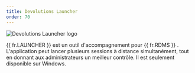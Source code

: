 ```yaml
---
title: Devolutions Launcher
order: 70
---
```

![Devolutions Launcher logo](https://webdevolutions.blob.core.windows.net/images/projects/launcher/logos/launcher-color-shadow.svg)

{{ fr.LAUNCHER }} est un outil d'accompagnement pour {{ fr.RDMS }} . L'application peut lancer plusieurs sessions à distance simultanément, tout en donnant aux administrateurs un meilleur contrôle. Il est seulement disponible sur Windows. 